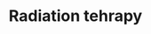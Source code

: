 ---
layout: category
title: Radiation tehrapy
layout: category
permalink: /categories/Rad/
taxonomy: Rad
---